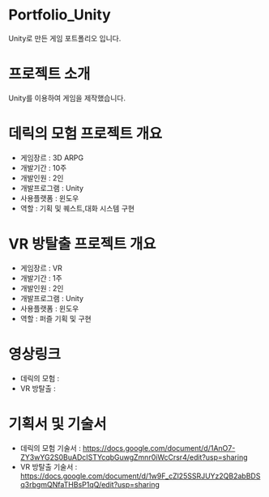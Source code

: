 # Portfolio_Unity
Unity로 만든 게임 포트폴리오 입니다.

# 프로젝트 소개
Unity를 이용하여 게임을 제작했습니다.

# 데릭의 모험 프로젝트 개요
- 게임장르 : 3D ARPG
- 개발기간 : 10주
- 개발인원 : 2인
- 개발프로그램 : Unity
- 사용플랫폼 : 윈도우
- 역할 : 기획 및 퀘스트,대화 시스템 구현

# VR 방탈출 프로젝트 개요
- 게임장르 : VR
- 개발기간 : 1주
- 개발인원 : 2인
- 개발프로그램 : Unity
- 사용플랫폼 : 윈도우
- 역할 : 퍼즐 기획 및 구현

# 영상링크
- 데릭의 모험 :
- VR 방탈출 :

# 기획서 및 기술서
- 데릭의 모험 기술서 : https://docs.google.com/document/d/1AnO7-ZY3wYG2S0BuADcISTYcqbGuwgZmnr0iWcCrsr4/edit?usp=sharing
- VR 방탈출 기술서 : https://docs.google.com/document/d/1w9F_cZl25SSRJUYz2QB2abBDSq3rbgmQNfaTHBsP1qQ/edit?usp=sharing
